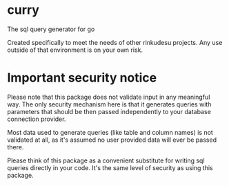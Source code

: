 # curry
The sql query generator for go

Created specifically to meet the needs of other rinkudesu projects.
Any use outside of that environment is on your own risk.

# Important security notice
Please note that this package does not validate input in any meaningful way.
The only security mechanism here is that it generates queries with parameters that should be then passed independently to your database connection provider.

Most data used to generate queries (like table and column names) is not validated at all, as it's assumed no user provided data will ever be passed there.

Please think of this package as a convenient substitute for writing sql queries directly in your code. It's the same level of security as using this package.